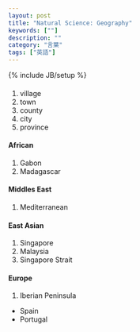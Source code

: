 ```yaml
---
layout: post
title: "Natural Science: Geography"
keywords: [""]
description: ""
category: "言葉"
tags: ["英語"]
---
```

{% include JB/setup %}


####
1. village
2. town
3. county
4. city
5. province

#### African
1. Gabon
2. Madagascar

#### Middles East
1. Mediterranean

#### East Asian
1. Singapore 
2. Malaysia
3. Singapore Strait 

#### Europe
1. Iberian Peninsula
- Spain 
- Portugal

